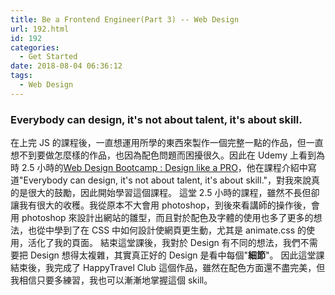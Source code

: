 ```yaml
---
title: Be a Frontend Engineer(Part 3) -- Web Design
url: 192.html
id: 192
categories:
  - Get Started
date: 2018-08-04 06:36:12
tags:
  - Web Design
---
```


### **Everybody can design, it's not about talent, it's about skill.**

在上完 JS 的課程後，一直想運用所學的東西來製作一個完整一點的作品，但一直想不到要做怎麼樣的作品，也因為配色問題而困擾很久。因此在 Udemy 上看到為時 2.5 小時的[Web Design Bootcamp : Design like a PRO](https://www.udemy.com/web-design-bootcamp-design-like-a-pro/)，他在課程介紹中寫道"Everybody can design, it's not about talent, it's about skill."，對我來說真的是很大的鼓勵，因此開始學習這個課程。 這堂 2.5 小時的課程，雖然不長但卻讓我有很大的收穫。我從原本不大會用 photoshop，到後來看講師的操作後，會用 photoshop 來設計出網站的雛型，而且對於配色及字體的使用也多了更多的想法，也從中學到了在 CSS 中如何設計使網頁更生動，尤其是 animate.css 的使用，活化了我的頁面。
結束這堂課後，我對於 Design 有不同的想法，我們不需要把 Design 想得太複雜，其實真正好的 Design 是看中每個"**細節**"。 因此這堂課結束後，我完成了 HappyTravel Club 這個作品，雖然在配色方面還不盡完美，但我相信只要多練習，我也可以漸漸地掌握這個 skill。
